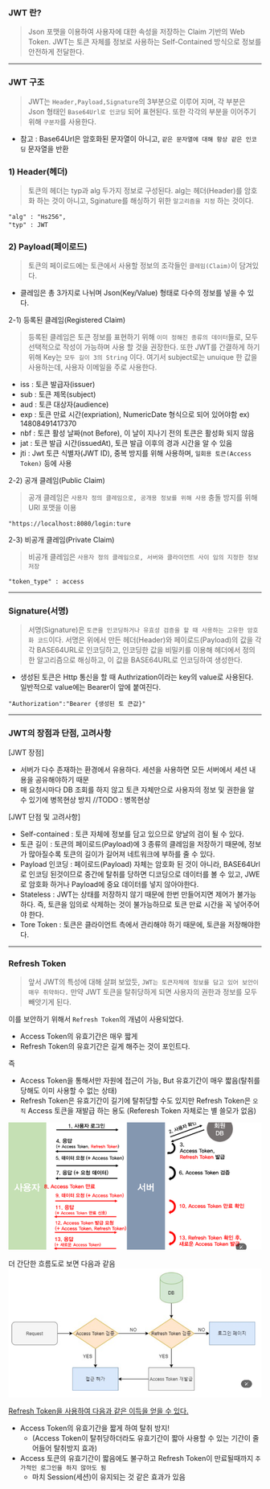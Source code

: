 ### JWT 란?
>Json 포맷을 이용하여 사용자에 대한 속성을 저장하는  Claim 기반의 Web Token.
JWT는 토큰 자체를 정보로 사용하는 Self-Contained 방식으로 정보를 안전하게 전달한다.
---
### JWT 구조
> JWT는 `Header,Payload,Signature`의 3부분으로 이루어 지며, 
  각 부분은 Json 형태인 `Base64Url로 인코딩` 되어 표현된다.
  또한 각각의 부분을 이어주기 위해 `구분자`를 사용한다.
* 참고 : Base64Url은 암호화된 문자열이 아니고, `같은 문자열에 대해 항상 같은 인코딩` 문자열을 반환 

### 1) Header(헤더)
> 토큰의 헤더는 typ과 alg 두가지 정보로 구성된다. alg는 헤더(Header)를 암호화 하는 것이 아니고,
Sginature를 해싱하기 위한 `알고리즘을 지정` 하는 것이다.
```
"alg" : "Hs256",
"typ" : JWT
```

### 2) Payload(페이로드)
> 토큰의 페이로드에는 토큰에서 사용할 정보의 조각들인 `클레임(Claim)`이 담겨있다.
* 클레임은 총 3가지로 나뉘며 Json(Key/Value) 형태로 다수의 정보를 넣을 수 있다.

2-1) 등록된 클레임(Registered Claim)
> 등록된 클레임은 토큰 정보를 표현하기 위해 `이미 정해진 종류의 데이터`들로, 모두 선택적으로 작성이 가능하며
  사용 할 것을 권장한다. 또한 JWT를 간결하게 하기 위해 Key는 `모두 길이 3의 String` 이다.
  여기서 subject로는 unuique 한 값을 사용하는데, 사용자 이메일을 주로 사용한다.

- iss : 토큰 발급자(issuer)
- sub : 토큰 제목(subject)
- aud : 토큰 대상자(audience)
- exp : 토큰 만료 시간(expriation), NumericDate 형식으로 되어 있어야함 ex) 14808491417370
- nbf : 토큰 활성 날짜(not Before), 이 날이 지나기 전의 토큰은 활성화 되지 않음
- jat : 토큰 발급 시간(issuedAt), 토큰 발급 이후의 경과 시간을 알 수 있음
- jti : Jwt 토큰 식별자(JWT ID), 중복 방지를 위해 사용하며, `일회용 토큰(Access Token)` 등에 사용

2-2) 공개 클레임(Public Claim)
> 공개 클레임은 `사용자 정의 클레임으로, 공개용 정보를 위해 사용` 충돌 방지를 위해 URI 포맷을 이용
```
"https://localhost:8080/login:ture
```

2-3) 비공개 클레임(Private Claim)
> 비공개 클레임은 `사용자 정의 클레임으로, 서버와 클라이언트 사이 임의 지정한 정보 저장`
```
"token_type" : access
```
---
### Signature(서명)
> 서명(Signature)은 `토큰을 인코딩하거나 유효성 검증을 할 때 사용하는 고유한 암호화 코드`이다.
서명은 위에서 만든 헤더(Header)와 페이로드(Payload)의 값을 각각 BASE64URL로 인코딩하고, 
인코딩한 값을 비밀키를 이용해 헤더에서 정의한 알고리즘으로 해싱하고, 이 값을 BASE64URL로 인코딩하여 생성한다.

* 생성된 토큰은 Http 통신을 할 때 Authrization이라는 key의 value로 사용된다.
일반적으로 value에는 Bearer이 앞에 붙여진다.
```
"Authorization":"Bearer {생성된 토 큰값}"
```
---
### JWT의 장점과 단점, 고려사항
[JWT 장점]
- 서버가 다수 존재하는 환경에서 유용하다. 세션을 사용하면 모든 서버에서 세션 내용을 공유해야하기 때문
- 매 요청시마다 DB 조회를 하지 않고 토큰 자체만으로 사용자의 정보 및 권한을 알 수 있기에 병목현상 방지
//TODO : 병목현상

[JWT 단점 및 고려사항]
- Self-contained : 토큰 자체에 정보를 담고 있으므로 양날의 검이 될 수 있다.
- 토큰 길이 : 토큰의 페이로드(Payload)에 3 종류의 클레임을 저장하기 때문에, 정보가 많아질수록 토큰의 길이가 길어져 네트워크에 부하를 줄 수 있다.
- Payload 인코딩 : 페이로드(Payload) 자체는 암호화 된 것이 아니라, BASE64Url로 인코딩 된것이므로
중간에 탈취를 당하면 디코딩으로 데이터를 볼 수 있고, JWE로 암호화 하거나 Payload에 중요 데이터를 넣지 않아야한다.
- Stateless : JWT는 상태를 저장하지 않기 때문에 한번 만들어지면 제어가 불가능하다.
즉, 토큰을 임의로 삭제하는 것이 불가능하므로 토큰 만료 시간을 꼭 넣어주어야 한다.
- Tore Token : 토큰은 클라이언트 측에서 관리해야 하기 때문에, 토큰을 저장해야한다.
---
### Refresh Token
> 앞서 JWT의 특성에 대해 살펴 보았듯, `JWT는 토큰자체에 정보를 담고 있어 보안이 매우 취약하다.`
만약 JWT 토큰을 탈취당하게 되면 사용자의 권한과 정보를 모두 빼앗기게 된다.

이를 보안하기 위해서 `Refresh Token`의 개념이 사용되었다.
- Access Token의 유효기간은 매우 짧게
- Refresh Token의 유효기간은 길게
해주는 것이 포인트다.

즉
- Access Token을 통해서만 자원에 접근이 가능, But 유효기간이 매우 짧음(탈취를 당해도 이미 사용할 수 없는 상태)
- Refresh Token은 유효기간이 길기에 탈취당할 수도 있지만 Refresh Token은 `오직` Access 토큰을 재발급 하는 용도 (Referesh Token 자체로는 별 쓸모가 없음)

![alt text](image.png)

더 간단한 흐름도로 보면 다음과 같음
![alt text](image-1.png)

<u>Refresh Token을 사용하여 다음과 같은 이득을 얻을 수 있다.</u>
- Access Token의 유효기간을 짧게 하여 탈취 방지!
    - (Access Token이 탈취당하더라도 유효기간이 짧아 사용할 수 있는 기간이 줄어들어 탈취방지 효과)
- Access 토큰의 유효기간이 짧음에도 불구하고 Refresh Token이 만료될때까지 `추가적인 로그인을 하지 않아도 됨`
    - 마치 Session(세션)이 유지되는 것 같은 효과가 있음
      